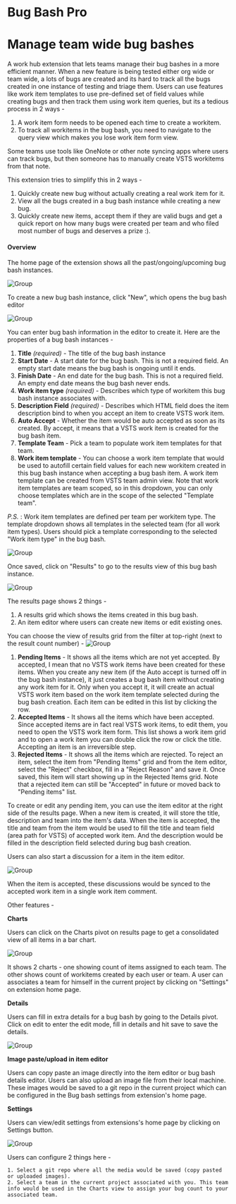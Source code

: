 # Bug Bash Pro

# Manage team wide bug bashes
A work hub extension that lets teams manage their bug bashes in a more efficient manner. When a new feature is being tested either org wide or team wide, a lots of bugs are created and its hard to track all the bugs created in one instance of testing and triage them. Users can use features like work item templates to use pre-defined set of field values while creating bugs and then track them using work item queries, but its a tedious process in 2 ways - 

1. A work item form needs to be opened each time to create a workitem.
2. To track all workitems in the bug bash, you need to navigate to the query view which makes you lose work item form view.

Some teams use tools like OneNote or other note syncing apps where users can track bugs, but then someone has to manually create VSTS workitems from that note.

This extension tries to simplify this in 2 ways -

1. Quickly create new bug without actually creating a real work item for it.
1. View all the bugs created in a bug bash instance while creating a new bug.
2. Quickly create new items, accept them if they are valid bugs and get a quick report on how many bugs were created per team and who filed most number of bugs and deserves a prize :).

<a name="overview"></a>
#### Overview ####
The home page of the extension shows all the past/ongoing/upcoming bug bash instances. 

![Group](img/homepage.jpg)

To create a new bug bash instance, click "New", which opens the bug bash editor

![Group](img/editor.jpg)

You can enter bug bash information in the editor to create it. Here are the properties of a bug bash instances -

1. **Title** *(required)* - The title of the bug bash instance
2. **Start Date** - A start date for the bug bash. This is not a required field. An empty start date means the bug bash is ongoing until it ends.
3. **Finish Date** - An end date for the bug bash. This is not a required field. An empty end date means the bug bash never ends.
4. **Work item type** *(required)* - Describes which type of workitem this bug bash instance associates with. 
5. **Description Field** *(required)* - Describes which HTML field does the item description bind to when you accept an item to create VSTS work item.
6. **Auto Accept** - Whether the item would be auto accepted as soon as its created. By accept, it means that a VSTS work item is created for the bug bash item.
7. **Template Team** - Pick a team to populate work item templates for that team.
8. **Work item template** - You can choose a work item template that would be used to autofill certain field values for each new workitem created in this bug bash instance when accepting a bug bash item. A work item template can be created from VSTS team admin view. Note that work item templates are team scoped, so in this dropdown, you can only choose templates which are in the scope of the selected "Template team".


*P.S.* : Work item templates are defined per team per workitem type. The template dropdown shows all templates in the selected team (for all work item types). Users should pick a template corresponding to the selected "Work item type" in the bug bash.

![Group](img/editorview.jpg)

Once saved, click on "Results" to go to the results view of this bug bash instance.

![Group](img/results.jpg)

The results page shows 2 things -
1. A results grid which shows the items created in this bug bash.
2. An item editor where users can create new items or edit existing ones.

You can choose the view of results grid from the filter at top-right (next to the result count number) -
![Group](img/filter.jpg)

1. **Pending Items** - It shows all the items which are not yet accepted. By accepted, I mean that no VSTS work items have been created for these items. When you create any new item (if the Auto accept is turned off in the bug bash instance), it just creates a bug bash item without creating any work item for it. Only when you accept it, it will create an actual VSTS work item based on the work item template selected during the bug bash creation. Each item can be edited in this list by clicking the row.
2. **Accepted Items** - It shows all the items which have been accepted. Since accepted items are in fact real VSTS work items, to edit them, you need to open the VSTS work item form. This list shows a work item grid and to open a work item you can double click the row or click the title. Accepting an item is an irreversible step.
3. **Rejected Items** - It shows all the items which are rejected. To reject an item, select the item from "Pending Items" grid and from the item editor, select the "Reject" checkbox, fill in a "Reject Reason" and save it. Once saved, this item will start showing up in the Rejected Items grid. Note that a rejected item can still be "Accepted" in future or moved back to "Pending items" list.

To create or edit any pending item, you can use the item editor at the right side of the results page.
When a new item is created, it will store the title, description and team into the item's data. When the item is accepted, the title and team from the item would be used to fill the title and team field (area path for VSTS) of accepted work item. And the description would be filled in the description field selected during bug bash creation.

Users can also start a discussion for a item in the item editor.

![Group](img/discussion.jpg)

When the item is accepted, these discussions would be synced to the accepted work item in a single work item comment.

Other features -

 **Charts** 
 
 Users can click on the Charts pivot on results page to get a consolidated view of all items in a bar chart.

![Group](img/charts.jpg)

It shows 2 charts - one showing count of items assigned to each team. The other shows count of workitems created by each user or team. A user can associates a team for himself in the current project by clicking on "Settings" on extension home page.


 **Details**
 
  Users can fill in extra details for a bug bash by going to the Details pivot. Click on edit to enter the edit mode, fill in details and hit save to save the details.

![Group](img/details.jpg)


 **Image paste/upload in item editor** 
 
 Users can copy paste an image directly into the item editor or bug bash details editor. Users can also upload an image file from their local machine. These images would be saved to a git repo in the current project which can be configured in the Bug bash settings from extension's home page.

 **Settings**
 
  Users can view/edit settings from extensions's home page by clicking on Settings button.

![Group](img/settings.jpg) 

Users can configure 2 things here -

    1. Select a git repo where all the media would be saved (copy pasted or uploaded images).
    2. Select a team in the current project associated with you. This team info would be used in the Charts view to assign your bug count to your associated team.
